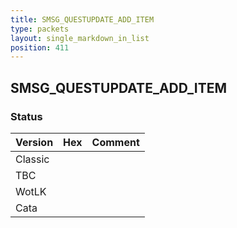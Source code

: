 ```yaml
---
title: SMSG_QUESTUPDATE_ADD_ITEM
type: packets
layout: single_markdown_in_list
position: 411
---
```


## SMSG_QUESTUPDATE_ADD_ITEM

### Status

Version | Hex | Comment
---------- | ---------- | ---------- 
Classic |  |  
TBC |  |  
WotLK |  |  
Cata |  |  
